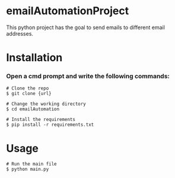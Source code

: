 # emailAutomationProject

This python project has the goal to send emails to different email addresses.

# Installation

### Open a cmd prompt and write the following commands:
```
# Clone the repo
$ git clone {url}

# Change the working directory
$ cd emailAutomation

# Install the requirements
$ pip install -r requirements.txt
```
# Usage
```
# Run the main file
$ python main.py
```
